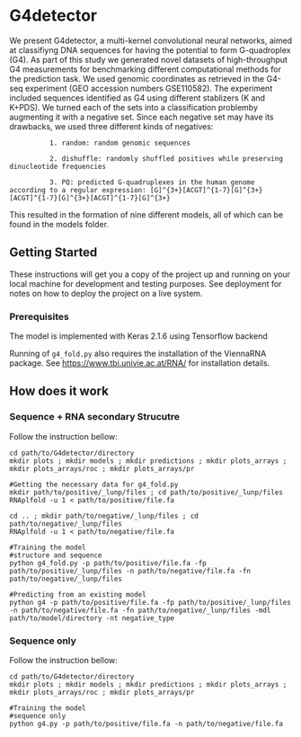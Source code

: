 # G4detector

We present G4detector, a multi-kernel convolutional neural networks, aimed at classifiyng DNA sequences for having the potential to form G-quadroplex (G4).
As part of this study we generated novel datasets of high-throughput G4 measurements for benchmarking different computational methods for the prediction task. We used genomic coordinates as retrieved in the G4-seq experiment (GEO accession numbers GSE110582). The experiment included sequences identified as G4 using different stablizers (K and K+PDS). We turned each of the sets into a classification problemby augmenting it with a negative set. Since each negative set may have its drawbacks, we used three different kinds of negatives: 

              1. random: random genomic sequences
              
              2. dishuffle: randomly shuffled positives while preserving dinucleotide frequencies
              
              3. PQ: predicted G-quadruplexes in the human genome according to a regular expression: [G]^{3+}[ACGT]^{1-7}[G]^{3+}[ACGT]^{1-7}[G]^{3+}[ACGT]^{1-7}[G]^{3+}

This resulted in the formation of nine different models, all of which can be found in the models folder.

## Getting Started

These instructions will get you a copy of the project up and running on your local machine for development and testing purposes. See deployment for notes on how to deploy the project on a live system.

### Prerequisites

The model is implemented with Keras 2.1.6 using Tensorflow backend

Running of ```g4_fold.py``` also requires the installation of the ViennaRNA package. See https://www.tbi.univie.ac.at/RNA/ for installation details. 


## How does it work

### Sequence + RNA secondary Strucutre

Follow the instruction bellow:

```
cd path/to/G4detector/directory
mkdir plots ; mkdir models ; mkdir predictions ; mkdir plots_arrays ; mkdir plots_arrays/roc ; mkdir plots_arrays/pr

#Getting the necessary data for g4_fold.py
mkdir path/to/positive/_lunp/files ; cd path/to/positive/_lunp/files
RNAplfold -u 1 < path/to/positive/file.fa

cd .. ; mkdir path/to/negative/_lunp/files ; cd path/to/negative/_lunp/files
RNAplfold -u 1 < path/to/negative/file.fa

#Training the model 
#structure and sequence
python g4_fold.py -p path/to/positive/file.fa -fp path/to/positive/_lunp/files -n path/to/negative/file.fa -fn path/to/negative/_lunp/files

#Predicting from an existing model
python g4 -p path/to/positive/file.fa -fp path/to/positive/_lunp/files -n path/to/negative/file.fa -fn path/to/negative/_lunp/files -mdl path/to/model/directory -nt negative_type
```

### Sequence only
Follow the instruction bellow:

```
cd path/to/G4detector/directory
mkdir plots ; mkdir models ; mkdir predictions ; mkdir plots_arrays ; mkdir plots_arrays/roc ; mkdir plots_arrays/pr

#Training the model
#sequence only
python g4.py -p path/to/positive/file.fa -n path/to/negative/file.fa 
```
